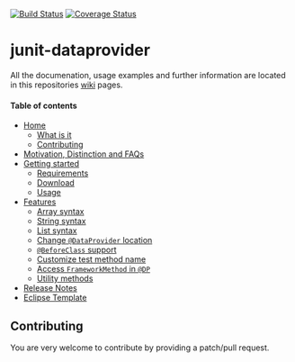[![Build Status](https://travis-ci.org/TNG/junit-dataprovider.png?branch=master)](https://travis-ci.org/TNG/junit-dataprovider)
[![Coverage Status](https://coveralls.io/repos/TNG/junit-dataprovider/badge.png?branch=master)](https://coveralls.io/r/TNG/junit-dataprovider)


junit-dataprovider
==================

All the documenation, usage examples and further information are located in this repositories [wiki](/TNG/junit-dataprovider/wiki/) pages.

#### Table of contents

* [Home](/TNG/junit-dataprovider/wiki)
	* [What is it](/TNG/junit-dataprovider/wiki#what-is-it)
	* [Contributing](/TNG/junit-dataprovider/wiki#contributing)
* [Motivation, Distinction and FAQs](/TNG/junit-dataprovider/wiki/Motivation,-Distinction-and-FAQs)
* [Getting started](/TNG/junit-dataprovider/wiki/Getting-started)
	* [Requirements](/TNG/junit-dataprovider/wiki/Getting-started#requirements)
	* [Download](/TNG/junit-dataprovider/wiki/Getting-started#download)
	* [Usage](/TNG/junit-dataprovider/wiki/Getting-started#usage)
* [Features](/TNG/junit-dataprovider/wiki/Features)
	* [Array syntax](/TNG/junit-dataprovider/wiki/Features#array-syntax)
	* [String syntax](/TNG/junit-dataprovider/wiki/Features#string-syntax)
	* [List syntax](/TNG/junit-dataprovider/wiki/Features#list-syntax)
	* [Change ```@DataProvider``` location](/TNG/junit-dataprovider/wiki/Features#change-dataprovider-location)
	* [```@BeforeClass``` support](/TNG/junit-dataprovider/wiki/Features#beforeclass-support)
	* [Customize test method name](/TNG/junit-dataprovider/wiki/Features#customize-test-method-name)
	* [Access ```FrameworkMethod``` in ```@DP```](/TNG/junit-dataprovider/wiki/Features#access-frameworkmethod-in-dataprovider)
	* [Utility methods](/TNG/junit-dataprovider/wiki/Features#utility-methods)
* [Release Notes](/TNG/junit-dataprovider/wiki/Release-Notes)
* [Eclipse Template](/TNG/junit-dataprovider/wiki/Eclipse-Template)


Contributing
------------

You are very welcome to contribute by providing a patch/pull request.
